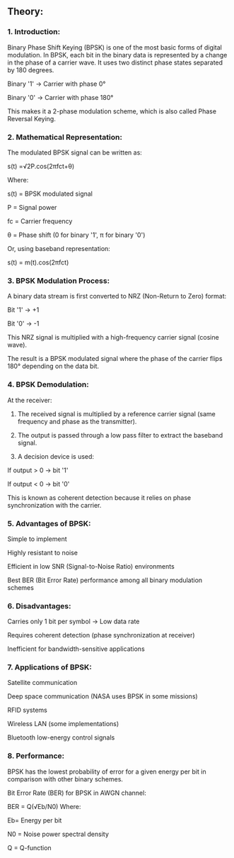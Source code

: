 ## Theory:

### 1. Introduction:

Binary Phase Shift Keying (BPSK) is one of the most basic forms of digital modulation. In BPSK, each bit in the binary data is represented by a change in the phase of a carrier wave. It uses two distinct phase states separated by 180 degrees.

Binary '1' → Carrier with phase 0°

Binary '0' → Carrier with phase 180°

This makes it a 2-phase modulation scheme, which is also called Phase Reversal Keying.

### 2. Mathematical Representation:

The modulated BPSK signal can be written as:

s(t) =√2P.cos(2πfct+θ)

Where:

s(t) = BPSK modulated signal

P = Signal power

fc = Carrier frequency

θ = Phase shift (0 for binary '1', π for binary '0')


Or, using baseband representation:

s(t) = m(t).cos(2πfct)


### 3. BPSK Modulation Process:

A binary data stream is first converted to NRZ (Non-Return to Zero) format:

Bit '1' → +1

Bit '0' → -1

This NRZ signal is multiplied with a high-frequency carrier signal (cosine wave).

The result is a BPSK modulated signal where the phase of the carrier flips 180° depending on the data bit.


### 4. BPSK Demodulation:

At the receiver:

1. The received signal is multiplied by a reference carrier signal (same frequency and phase as the transmitter).

2. The output is passed through a low pass filter to extract the baseband signal.

3. A decision device is used:

If output > 0 → bit '1'

If output < 0 → bit '0'

This is known as coherent detection because it relies on phase synchronization with the carrier.



### 5. Advantages of BPSK:

Simple to implement

Highly resistant to noise

Efficient in low SNR (Signal-to-Noise Ratio) environments

Best BER (Bit Error Rate) performance among all binary modulation schemes


### 6. Disadvantages:

Carries only 1 bit per symbol → Low data rate

Requires coherent detection (phase synchronization at receiver)

Inefficient for bandwidth-sensitive applications


### 7. Applications of BPSK:

Satellite communication

Deep space communication (NASA uses BPSK in some missions)

RFID systems

Wireless LAN (some implementations)

Bluetooth low-energy control signals

### 8. Performance:

BPSK has the lowest probability of error for a given energy per bit in comparison with other binary schemes.

Bit Error Rate (BER) for BPSK in AWGN channel:

BER = Q(√Eb/N0)
Where:

 Eb= Energy per bit

N0 = Noise power spectral density

Q = Q-function
